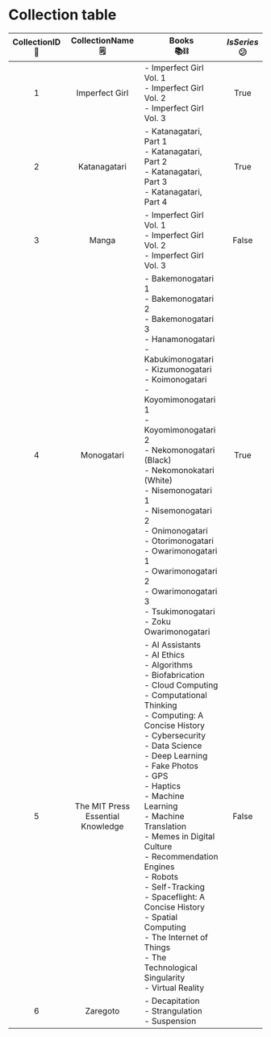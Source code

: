 # Collection table
| **CollectionID**<br/>🔑 | **CollectionName**<br/>🗒️ | **Books**<br/>📚⛓️ | *IsSeries*<br/>😕 |
| :--------------: | :----------------: | --------- | :--------: |
| 1 | Imperfect Girl | - Imperfect Girl Vol. 1<br/>- Imperfect Girl Vol. 2<br/>- Imperfect Girl Vol. 3 | True |
| 2 | Katanagatari | - Katanagatari, Part 1<br/>- Katanagatari, Part 2<br/>- Katanagatari, Part 3<br/>- Katanagatari, Part 4 | True |
| 3 | Manga | - Imperfect Girl Vol. 1<br/>- Imperfect Girl Vol. 2<br/>- Imperfect Girl Vol. 3 | False |
| 4 | Monogatari | - Bakemonogatari 1<br/>- Bakemonogatari 2<br/>- Bakemonogatari 3<br/>- Hanamonogatari<br/>- Kabukimonogatari<br/>- Kizumonogatari<br/>- Koimonogatari<br/>- Koyomimonogatari 1<br/>- Koyomimonogatari 2<br/>- Nekomonogatari (Black)<br/>- Nekomonokatari (White)<br/>- Nisemonogatari 1<br/>- Nisemonogatari 2<br/>- Onimonogatari<br/>- Otorimonogatari<br/>- Owarimonogatari 1<br/>- Owarimonogatari 2<br/>- Owarimonogatari 3<br/>- Tsukimonogatari<br/>- Zoku Owarimonogatari | True |
| 5 | The MIT Press Essential Knowledge | - AI Assistants<br/>- AI Ethics<br/>- Algorithms<br/>- Biofabrication<br/>- Cloud Computing<br/>- Computational Thinking<br/>- Computing: A Concise History<br/>- Cybersecurity<br/>- Data Science<br/>- Deep Learning<br/>- Fake Photos<br/>- GPS<br/>- Haptics<br/>- Machine Learning<br/>- Machine Translation<br/>- Memes in Digital Culture<br/>- Recommendation Engines<br/>- Robots<br/>- Self-Tracking<br/>- Spaceflight: A Concise History<br/>- Spatial Computing<br/>- The Internet of Things<br/>- The Technological Singularity<br/>- Virtual Reality | False |
| 6 | Zaregoto | - Decapitation<br/>- Strangulation<br/>- Suspension |  |
